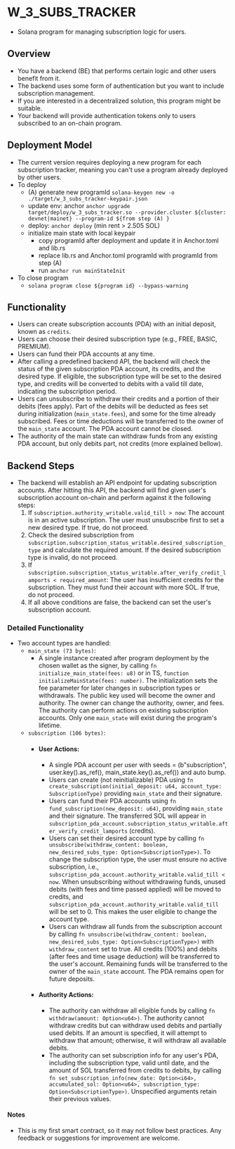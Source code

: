 # W_3_SUBS_TRACKER
- Solana program for managing subscription logic for users.

## Overview
- You have a backend (BE) that performs certain logic and other users benefit from it.
- The backend uses some form of authentication but you want to include subscription management.
- If you are interested in a decentralized solution, this program might be suitable.
- Your backend will provide authentication tokens only to users subscribed to an on-chain program.

## Deployment Model
- The current version requires deploying a new program for each subscription tracker, meaning you can't use a program already deployed by other users.
- To deploy
  - (A) generate new programId `solana-keygen new -o ./target/w_3_subs_tracker-keypair.json`
  - update env: anchor `anchor upgrade target/deploy/w_3_subs_tracker.so --provider.cluster ${cluster: devnet|mainet} --program-id ${from step (A) }`
  - deploy: `anchor deploy` (min rent > 2.505 SOL)
  - initialize main state with local keypair
    - copy programId after deployment and update it in Anchor.toml and lib.rs
    - replace lib.rs and Anchor.toml programId with programId from step (A)
    - run `anchor run mainStateInit`
- To close program
  - `solana program close ${program id} --bypass-warning`

## Functionality
- Users can create subscription accounts (PDA) with an initial deposit, known as `credits`.
- Users can choose their desired subscription type (e.g., FREE, BASIC, PREMIUM).
- Users can fund their PDA accounts at any time.
- After calling a predefined backend API, the backend will check the status of the given subscription PDA account, its credits, and the desired type. If eligible, the subscription type will be set to the desired type, and credits will be converted to debits with a valid till date, indicating the subscription period.
- Users can unsubscribe to withdraw their credits and a portion of their debits (fees apply). Part of the debits will be deducted as fees set during initialization (`main_state.fees`), and some for the time already subscribed. Fees or time deductions will be transferred to the owner of the `main_state` account. The PDA account cannot be closed.
- The authority of the main state can withdraw funds from any existing PDA account, but only debits part, not credits (more explained bellow).

## Backend Steps
- The backend will establish an API endpoint for updating subscription accounts. After hitting this API, the backend will find given user's subscription account on-chain and perform against it the following steps:
  1. If `subscription.authority_writable.valid_till > now`: The account is in an active subscription. The user must unsubscribe first to set a new desired type. If true, do not proceed.
  2. Check the desired subscription from `subscription.subscription_status_writable.desired_subscription_type` and calculate the required amount. If the desired subscription type is invalid, do not proceed.
  3. If `subscription.subscription_status_writable.after_verify_credit_lamports < required_amount`: The user has insufficient credits for the subscription. They must fund their account with more SOL. If true, do not proceed.
  4. If all above conditions are false, the backend can set the user's subscription account.

### Detailed Functionality
- Two account types are handled:
  - `main_state (73 bytes)`:
    - A single instance created after program deployment by the chosen wallet as the signer, by calling `fn initialize_main_state(fees: u8)` or in TS, `function initializeMainState(fees: number)`. The initialization sets the fee parameter for later changes in subscription types or withdrawals. The public key used will become the owner and authority. The owner can change the authority, owner, and fees. The authority can perform actions on existing subscription accounts. Only one `main_state` will exist during the program's lifetime.
  - `subscription (106 bytes)`:
    - #### User Actions:
      - A single PDA account per user with seeds = (b"subscription", user.key().as_ref(), main_state.key().as_ref()) and auto bump.
      - Users can create (not reinitializable) PDA using `fn create_subscription(initial_deposit: u64, account_type: SubscriptionType)` providing `main_state` and their signature.
      - Users can fund their PDA accounts using `fn fund_subscription(new_deposit: u64)`, providing `main_state` and their signature. The transferred SOL will appear in `subscription_pda_account.subscription_status_writable.after_verify_credit_lamports` (credits).
      - Users can set their desired account type by calling `fn unsubscribe(withdraw_content: boolean, new_desired_subs_type: Option<SubscriptionType>)`. To change the subscription type, the user must ensure no active subscription, i.e., `subscription_pda_account.authority_writable.valid_till < now`. When unsubscribing without withdrawing funds, unused debits (with fees and time passed applied) will be moved to credits, and `subscription_pda_account.authority_writable.valid_till` will be set to 0. This makes the user eligible to change the account type.
      - Users can withdraw all funds from the subscription account by calling `fn unsubscribe(withdraw_content: boolean, new_desired_subs_type: Option<SubscriptionType>)` with `withdraw_content` set to true. All credits (100%) and debits (after fees and time usage deduction) will be transferred to the user's account. Remaining funds will be transferred to the owner of the `main_state` account. The PDA remains open for future deposits.
    - #### Authority Actions:
      - The authority can withdraw all eligible funds by calling `fn withdraw(amount: Option<u64>)`. The authority cannot withdraw credits but can withdraw used debits and partially used debits. If an amount is specified, it will attempt to withdraw that amount; otherwise, it will withdraw all available debits.
      - The authority can set subscription info for any user's PDA, including the subscription type, valid until date, and the amount of SOL transferred from credits to debits, by calling `fn set_subscription_info(new_date: Option<i64>, accumulated_sol: Option<u64>, subscription_type: Option<SubscriptionType>)`. Unspecified arguments retain their previous values.

#### Notes
- This is my first smart contract, so it may not follow best practices. Any feedback or suggestions for improvement are welcome.
